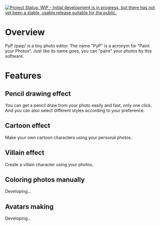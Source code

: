 [![Project Status: WIP - Initial development is in progress, but there has not yet been a stable, usable release suitable for the public.](http://www.repostatus.org/badges/latest/wip.svg)](http://www.repostatus.org/#wip)

# Overview

PyP /paip/ is a tiny photo editor. The name "PyP" is a acronym for "Paint your Photos". Just like its name goes, you can "paint" your photos by this software.

# Features

## Pencil drawing effect

You can get a pencil draw from your photo easily and fast, only one click. And you can also select different styles according to your preference.

## Cartoon effect

Make your own cartoon characters using your personal photos. 

## Villain effect

Create a villain character using your photos.

## Coloring photos manually

Developing...

## Avatars making

Developing...


